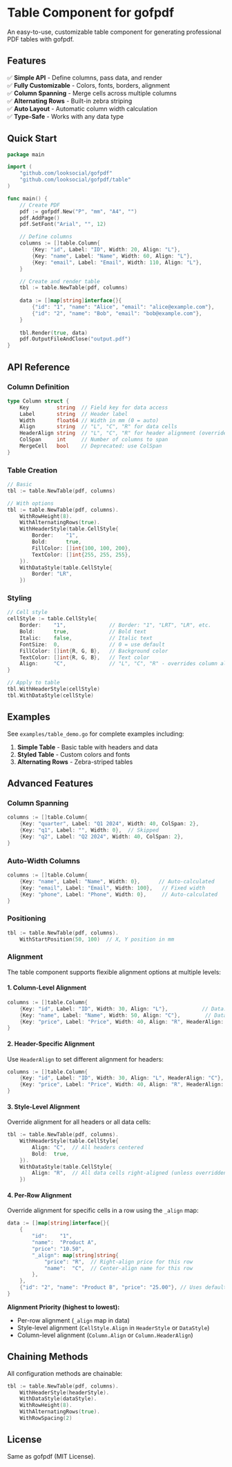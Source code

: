 # Table Component for gofpdf

An easy-to-use, customizable table component for generating professional PDF tables with gofpdf.

## Features

✅ **Simple API** - Define columns, pass data, and render  
✅ **Fully Customizable** - Colors, fonts, borders, alignment  
✅ **Column Spanning** - Merge cells across multiple columns  
✅ **Alternating Rows** - Built-in zebra striping  
✅ **Auto Layout** - Automatic column width calculation  
✅ **Type-Safe** - Works with any data type  

## Quick Start

```go
package main

import (
    "github.com/looksocial/gofpdf"
    "github.com/looksocial/gofpdf/table"
)

func main() {
    // Create PDF
    pdf := gofpdf.New("P", "mm", "A4", "")
    pdf.AddPage()
    pdf.SetFont("Arial", "", 12)

    // Define columns
    columns := []table.Column{
        {Key: "id", Label: "ID", Width: 20, Align: "L"},
        {Key: "name", Label: "Name", Width: 60, Align: "L"},
        {Key: "email", Label: "Email", Width: 110, Align: "L"},
    }

    // Create and render table
    tbl := table.NewTable(pdf, columns)
    
    data := []map[string]interface{}{
        {"id": "1", "name": "Alice", "email": "alice@example.com"},
        {"id": "2", "name": "Bob", "email": "bob@example.com"},
    }
    
    tbl.Render(true, data)
    pdf.OutputFileAndClose("output.pdf")
}
```

## API Reference

### Column Definition

```go
type Column struct {
    Key         string  // Field key for data access
    Label       string  // Header label
    Width       float64 // Width in mm (0 = auto)
    Align       string  // "L", "C", "R" for data cells
    HeaderAlign string  // "L", "C", "R" for header alignment (overrides Align for headers if set)
    ColSpan     int     // Number of columns to span
    MergeCell   bool    // Deprecated: use ColSpan
}
```

### Table Creation

```go
// Basic
tbl := table.NewTable(pdf, columns)

// With options
tbl := table.NewTable(pdf, columns).
    WithRowHeight(8).
    WithAlternatingRows(true).
    WithHeaderStyle(table.CellStyle{
        Border:    "1",
        Bold:      true,
        FillColor: []int{100, 100, 200},
        TextColor: []int{255, 255, 255},
    }).
    WithDataStyle(table.CellStyle{
        Border: "LR",
    })
```

### Styling

```go
// Cell style
cellStyle := table.CellStyle{
    Border:    "1",              // Border: "1", "LRT", "LR", etc.
    Bold:      true,             // Bold text
    Italic:    false,            // Italic text
    FontSize:  0,                // 0 = use default
    FillColor: []int{R, G, B},   // Background color
    TextColor: []int{R, G, B},   // Text color
    Align:     "C",              // "L", "C", "R" - overrides column alignment if set
}

// Apply to table
tbl.WithHeaderStyle(cellStyle)
tbl.WithDataStyle(cellStyle)
```

## Examples

See `examples/table_demo.go` for complete examples including:

1. **Simple Table** - Basic table with headers and data
2. **Styled Table** - Custom colors and fonts
3. **Alternating Rows** - Zebra-striped tables

## Advanced Features

### Column Spanning

```go
columns := []table.Column{
    {Key: "quarter", Label: "Q1 2024", Width: 40, ColSpan: 2},
    {Key: "q1", Label: "", Width: 0},  // Skipped
    {Key: "q2", Label: "Q2 2024", Width: 40, ColSpan: 2},
}
```

### Auto-Width Columns

```go
columns := []table.Column{
    {Key: "name", Label: "Name", Width: 0},      // Auto-calculated
    {Key: "email", Label: "Email", Width: 100},   // Fixed width
    {Key: "phone", Label: "Phone", Width: 0},     // Auto-calculated
}
```

### Positioning

```go
tbl := table.NewTable(pdf, columns).
    WithStartPosition(50, 100)  // X, Y position in mm
```

### Alignment

The table component supports flexible alignment options at multiple levels:

#### 1. Column-Level Alignment

```go
columns := []table.Column{
    {Key: "id", Label: "ID", Width: 30, Align: "L"},           // Data: Left
    {Key: "name", Label: "Name", Width: 50, Align: "C"},        // Data: Center
    {Key: "price", Label: "Price", Width: 40, Align: "R", HeaderAlign: "C"}, // Data: Right, Header: Center
}
```

#### 2. Header-Specific Alignment

Use `HeaderAlign` to set different alignment for headers:

```go
columns := []table.Column{
    {Key: "id", Label: "ID", Width: 30, Align: "L", HeaderAlign: "C"},
    {Key: "price", Label: "Price", Width: 40, Align: "R", HeaderAlign: "R"},
}
```

#### 3. Style-Level Alignment

Override alignment for all headers or all data cells:

```go
tbl := table.NewTable(pdf, columns).
    WithHeaderStyle(table.CellStyle{
        Align: "C",  // All headers centered
        Bold:  true,
    }).
    WithDataStyle(table.CellStyle{
        Align: "R",  // All data cells right-aligned (unless overridden per-row)
    })
```

#### 4. Per-Row Alignment

Override alignment for specific cells in a row using the `_align` map:

```go
data := []map[string]interface{}{
    {
        "id":    "1",
        "name":  "Product A",
        "price": "10.50",
        "_align": map[string]string{
            "price": "R",  // Right-align price for this row
            "name":  "C",  // Center-align name for this row
        },
    },
    {"id": "2", "name": "Product B", "price": "25.00"}, // Uses default alignment
}
```

**Alignment Priority (highest to lowest):**
- Per-row alignment (`_align` map in data)
- Style-level alignment (`CellStyle.Align` in `HeaderStyle` or `DataStyle`)
- Column-level alignment (`Column.Align` or `Column.HeaderAlign`)

## Chaining Methods

All configuration methods are chainable:

```go
tbl := table.NewTable(pdf, columns).
    WithHeaderStyle(headerStyle).
    WithDataStyle(dataStyle).
    WithRowHeight(8).
    WithAlternatingRows(true).
    WithRowSpacing(2)
```

## License

Same as gofpdf (MIT License).
